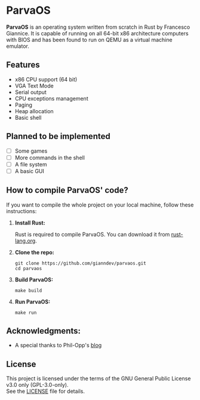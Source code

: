 # ParvaOS

**ParvaOS** is an operating system written from scratch in Rust by Francesco Giannice. It is capable of running on all 64-bit x86 architecture computers with BIOS and has been found to run on QEMU as a virtual machine emulator.

## Features

- x86 CPU support (64 bit)
- VGA Text Mode
- Serial output
- CPU exceptions management
- Paging
- Heap allocation
- Basic shell

## Planned to be implemented
- [ ] Some games
- [ ] More commands in the shell
- [ ] A file system
- [ ] A basic GUI

## How to compile ParvaOS' code?

If you want to compile the whole project on your local machine, follow these instructions:

1. **Install Rust:**

   Rust is required to compile ParvaOS. You can download it from [rust-lang.org](https://www.rust-lang.org/).

2. **Clone the repo:**

    ```
    git clone https://github.com/gianndev/parvaos.git
    cd parvaos
    ```

3. **Build ParvaOS:**

    ```
    make build
    ```

4. **Run ParvaOS:**

    ```
    make run
    ```

## Acknowledgments:
* A special thanks to Phil-Opp's [blog](https://os.phil-opp.com/) 

## License

This project is licensed under the terms of the GNU General Public License v3.0 only (GPL-3.0-only).  
See the [LICENSE](./LICENSE) file for details.